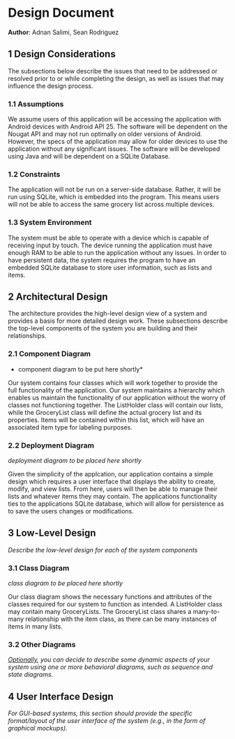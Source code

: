 # Design Document

**Author**: Adnan Salimi, Sean Rodriguez

## 1 Design Considerations

The subsections below describe the issues that need to be addressed or resolved prior to or while completing the design, as well as issues that may influence the design process.

### 1.1 Assumptions

We assume users of this application will be accessing the application with Android devices with Android API 25. The software will be dependent on the Nougat API and may not run optimally on older versions of Android. However, the specs of the application may allow for older devices to use the application without any significant issues. The software will be developed using Java and will be dependent on a SQLite Database.

### 1.2 Constraints

The application will not be run on a server-side database. Rather, it will be run using SQLite, which is embedded into the program. This means users will not be able to access the same grocery list across multiple devices.

### 1.3 System Environment

The system must be able to operate with a device which is capable of receiving input by touch. The device running the application must have enough RAM to be able to run the application without any issues. In order to have persistent data, the system requires the program to have an embedded SQLite database to store user information, such as lists and items.

## 2 Architectural Design

The architecture provides the high-level design view of a system and provides a basis for more detailed design work. These subsections describe the top-level components of the system you are building and their relationships.

### 2.1 Component Diagram

* component diagram to be put here shortly*

Our system contains four classes which will work together to provide the full functionality of the application. Our system maintains a hierarchy which enables us maintain the functionality of our application without the worry of classes not functioning together. The ListHolder class will contain our lists, while the GroceryList class will define the actual grocery list and its properties. Items will be contained within this list, which will have an associated item type for labeling purposes.

### 2.2 Deployment Diagram

*deployment diagram to be placed here shortly*

Given the simplicity of the applcation, our application contains a simple design which requires a user interface that displays the ability to create, modify, and view lists. From here, users will then be able to manage their lists and whatever items they may contain. The applications functionality ties to the applications SQLite database, which will allow for persistence as to save the users changes or modifications.

## 3 Low-Level Design

*Describe the low-level design for each of the system components*

### 3.1 Class Diagram

*class diagram to be placed here shortly*

Our class diagram shows the necessary functions and attributes of the classes required for our system to function as intended. A ListHolder class may contain many GroceryLists. The GroceryList class shares a many-to-many relationship with the item class, as there can be many instances of items in many lists. 

### 3.2 Other Diagrams

*<u>Optionally</u>, you can decide to describe some dynamic aspects of your system using one or more behavioral diagrams, such as sequence and state diagrams.*

## 4 User Interface Design
*For GUI-based systems, this section should provide the specific format/layout of the user interface of the system (e.g., in the form of graphical mockups).*

